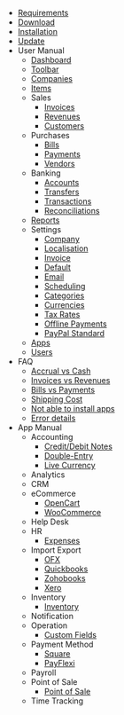 * [Requirements](requirements)
* [Download](download)
* [Installation](installation)
* [Update](update)
* User Manual
	* [Dashboard](user-manual/dashboard)
	* [Toolbar](user-manual/toolbar)
	* [Companies](user-manual/companies)
	* [Items](user-manual/items)
	* Sales
		* [Invoices](user-manual/sales/invoices)
		* [Revenues](user-manual/sales/revenues)
		* [Customers](user-manual/sales/customers)
	* Purchases
		* [Bills](user-manual/purchases/bills)
		* [Payments](user-manual/purchases/payments)
		* [Vendors](user-manual/purchases/vendors)
	* Banking
		* [Accounts](user-manual/banking/accounts)
		* [Transfers](user-manual/banking/transfers)
		* [Transactions](user-manual/banking/transactions)
		* [Reconciliations](user-manual/banking/reconciliations)
	* [Reports](user-manual/reports)
	* Settings
		* [Company](user-manual/settings/company)
		* [Localisation](user-manual/settings/localisation)
		* [Invoice](user-manual/settings/invoice)
		* [Default](user-manual/settings/default)
		* [Email](user-manual/settings/email)
		* [Scheduling](user-manual/settings/scheduling)
		* [Categories](user-manual/settings/categories)
		* [Currencies](user-manual/settings/currencies)
		* [Tax Rates](user-manual/settings/taxes)
		* [Offline Payments](user-manual/settings/offline-payments)
		* [PayPal Standard](user-manual/settings/paypal-standard)
	* [Apps](user-manual/apps)
	* [Users](user-manual/auth/users)
* FAQ
    * [Accrual vs Cash](faq/accrual-vs-cash)
    * [Invoices vs Revenues](faq/invoices-vs-revenues)
    * [Bills vs Payments](faq/bills-vs-payments)
    * [Shipping Cost](faq/shipping-cost)
    * [Not able to install apps](faq/not-able-to-install-apps)
    * [Error details](faq/error-details)
* App Manual
	* Accounting
		* [Credit/Debit Notes](app-manual/accounting/credit-debit-notes)
		* [Double-Entry](app-manual/accounting/double-entry)
		* [Live Currency](app-manual/accounting/live-currency)
	* Analytics
	* CRM
	* eCommerce
		* [OpenCart](app-manual/ecommerce/opencart)
		* [WooCommerce](app-manual/ecommerce/woocommerce)
	* Help Desk
	* HR
	    * [Expenses](app-manual/hr/expenses)
	* Import Export
		* [OFX](app-manual/import-export/ofx)
		* [Quickbooks](app-manual/import-export/quickbooks)
		* [Zohobooks](app-manual/import-export/zohobooks)
		* [Xero](app-manual/import-export/xero)
	* Inventory
		* [Inventory](app-manual/inventory/inventory)
	* Notification
	* Operation
		* [Custom Fields](app-manual/operation/custom-fields)
	* Payment Method
		* [Square](app-manual/payment-method/square)
		* [PayFlexi](app-manual/payment-method/payflexi)
	* Payroll
	* Point of Sale
		* [Point of Sale](app-manual/point-of-sale/pos)
	* Time Tracking
